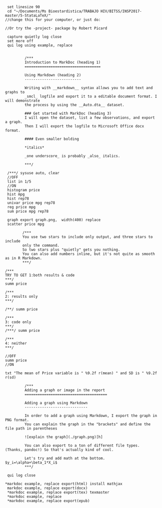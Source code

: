 
     set linesize 90
	 cd "~/Documents/Ms Bioestardistica/TRABAJO HIV/BITSS/INSP2017-master/5-StataLaTeX/"
	//change this for your computer, or just do:

	//Or try the -project- package by Robert Picard
	
	 capture quietly log close
     set more off
	 qui log using example, replace
	 

             /*** 
             Introduction to MarkDoc (heading 1) 
             =================================== 
    
             Using Markdown (heading 2)
             -------------------------- 
    
             Writing with __markdown__ syntax allows you to add text and graphs to
             _smcl_ logfile and export it to a editable document format. I will demonstrate
             the process by using the __Auto.dta__ dataset.

             ### Get started with MarkDoc (heading 3)
             I will open the dataset, list a few observations, and export a graph.
             Then I will export the logfile to Microsoft Office docx format.
			 
			 #### Even smaller bolding
			 
			 *italics*
			 
			 _one underscore_ is probably _also_ italics.
			 
             ***/

     /***/ sysuse auto, clear 
     //OFF
	 list in 1/5               
	 //ON
     histogram price
	 hist mpg 
	 hist rep78
	 univar price mpg rep78
	 reg price mpg
	 sum price mpg rep78
	 
     graph export graph.png,  width(400) replace
	 scatter price mpg
	 
			/***
			You use two stars to include only output, and three stars to include 
			only the command.
			So two stars plus "quietly" gets you nothing.
			You can also add numbers inline, but it's not quite as smooth as in R Markdown.
			***/
			
	/***	
	TRY TO GET 1:both results & code 
	***/
	summ price
	
	/***
	2: results only
	***/
	
	/**/ summ price
	
	/***
	3: code only
	***/
	/***/ summ price
	
	/***
	4: neither
	***/
	
	//OFF
	summ price
	//ON
	
	txt "The mean of Price variable is " %9.2f r(mean) " and SD is " %9.2f r(sd)

             /*** 
             Adding a graph or image in the report 
             ====================================== 

             Adding a graph using Markdown
             -----------------------------
    
             In order to add a graph using Markdown, I export the graph in PNG format.
             You can explain the graph in the "brackets" and define the file path in parentheses
             
             ![explain the graph](./graph.png)[h]
			 
			 You can also export to a ton of different file types. (Thanks, pandoc!) So that's actually kind of cool.
             
			 Let's try and add math at the bottom. $y_i=\alpha+\beta_1*X_i$
			 ***/

     qui log close

    *markdoc example, replace export(html) install mathjax                        
     markdoc example, replace export(docx)
     *markdoc example, replace export(tex) texmaster
     *markdoc example, replace
     *markdoc example, replace export(epub)
